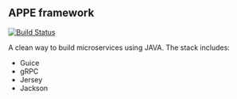 ## APPE framework

[![Build Status](https://travis-ci.com/javacloud-io/framework.svg?branch=master)](https://travis-ci.com/github/javacloud-io/framework)

A clean way to build microservices using JAVA. The stack includes:
- Guice
- gRPC
- Jersey
- Jackson
